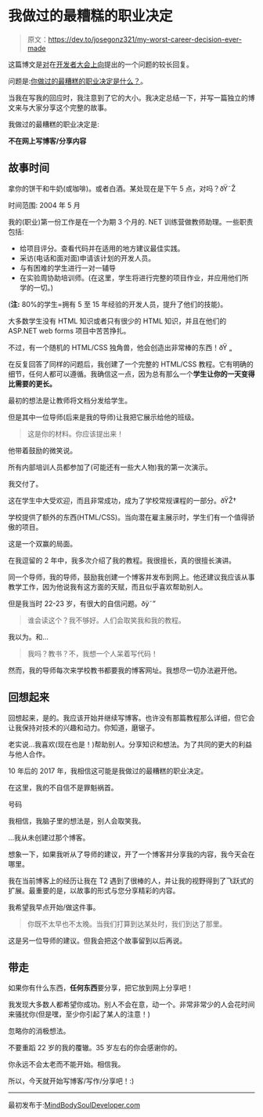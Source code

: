 # 我做过的最糟糕的职业决定

> 原文：<https://dev.to/josegonz321/my-worst-career-decision-ever-made>

这篇博文是[对](https://dev.to/mortoray/whats-the-worst-career-decision-youve-ever-made/comments/c70/)在[开发者大会上向](https://dev.to)提出的一个问题的较长回复。

问题是:[你做过的最糟糕的职业决定是什么？](https://dev.to/mortoray/whats-the-worst-career-decision-youve-ever-made)。

当我在写我的回应时，我注意到了它的大小。我决定总结一下，并写一篇独立的博文来与大家分享这个完整的故事。

我做过的最糟糕的职业决定是:

**不在网上写博客/分享内容**

## 故事时间

拿你的饼干和牛奶(或咖啡)。或者白酒。某处现在是下午 5 点，对吗？ðŸ˜Ž

时间范围: 2004 年 5 月

我的(职业)第一份工作是在一个为期 3 个月的. NET 训练营做教师助理。一些职责包括:

*   给项目评分。查看代码并在适用的地方建议最佳实践。
*   采访(电话和面对面)申请该计划的开发人员。
*   与有困难的学生进行一对一辅导
*   在实验周协助培训师。(在这里，学生将进行完整的项目作业，并应用他们所学的一切。)

(**注:** 80%的学生=拥有 5 至 15 年经验的开发人员，提升了他们的技能)。

大多数学生没有 HTML 知识或者只有很少的 HTML 知识，并且在他们的 ASP.NET web forms 项目中苦苦挣扎。

不过，有一个随机的 HTML/CSS 独角兽，他会创造出非常棒的东西！ðŸ „

在反复回答了同样的问题后，我创建了一个完整的 HTML/CSS 教程。它有明确的细节，任何人都可以遵循。我确信这一点，因为总有那么一个**学生让你的一天变得比需要的更长。**

最初的想法是让教师将文档分发给学生。

但是其中一位导师(后来是我的导师)让我把它展示给他的班级。

> 这是你的材料。你应该提出来！

他带着鼓励的微笑说。

所有内部培训人员都参加了(可能还有一些大人物)我的第一次演示。

我交付了。

这在学生中大受欢迎，而且非常成功，成为了学校常规课程的一部分。ðŸŽ†

学校提供了额外的东西(HTML/CSS)。当向潜在雇主展示时，学生们有一个值得骄傲的项目。

这是一个双赢的局面。

在我逗留的 2 年中，我多次介绍了我的教程。我很擅长，真的很擅长演讲。

同一个导师，我的导师，鼓励我创建一个博客并发布到网上。他还建议我应该从事教学工作，因为他说我有这方面的天赋，而且似乎喜欢帮助别人。

但是我当时 22-23 岁，有很大的自信问题。ðÿ˜”

> 谁会读这个？我不够好。人们会取笑我和我的教程。

我以为。和...

> 我吗？教书？不，我想一个人呆着写代码！

然而，我的导师每次来学校教书都要我的博客网址。我想尽一切办法避开他。

## 回想起来

回想起来，是的。我应该开始并继续写博客。也许没有那篇教程那么详细，但它会让我保持对技术的兴趣和动力。你知道，磨锯子。

老实说...我喜欢(现在也是！)帮助别人。分享知识和想法。为了共同的更大的利益与他人合作。

10 年后的 2017 年，我相信这可能是我做过的最糟糕的职业决定。

在这里，我的不自信不是罪魁祸首。

号码

我相信，我脑子里的想法是，别人会取笑我。

...我从未创建过那个博客。

想象一下，如果我听从了导师的建议，开了一个博客并分享我的内容，我今天会在哪里。

我在当前博客上的经历让我在 T2 遇到了很棒的人，并让我的视野得到了飞跃式的扩展。最重要的是，以故事的形式与您分享精彩的内容。

我希望我早点开始/做这件事。

> 你既不太早也不太晚。当我们打算到达某处时，我们到达了那里。

这是另一位导师的建议。但我会把这个故事留到以后再说。

## 带走

如果你有什么东西，**任何东西**要分享，把它放到网上分享吧！

我发现大多数人都希望你成功。别人不会在意，动一个。非常非常少的人会花时间来骚扰你(但是嘿，至少你引起了某人的注意！)

忽略你的消极想法。

不要重蹈 22 岁的我的覆辙。35 岁左右的你会感谢你的。

你永远不会太老而不能开始。相信我。

所以，今天就开始写博客/写作/分享吧！:)

* * *

最初发布于:[MindBodySoulDeveloper.com](http://www.mindbodysouldeveloper.com/2017/07/03/worst-career-decision-ever-made/)